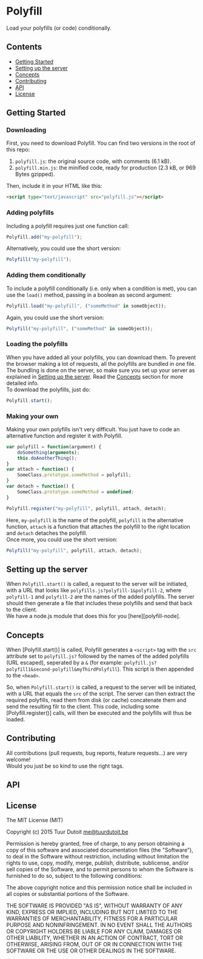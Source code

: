Polyfill
========

Load your polyfills (or code) conditionally.

## Contents
* [Getting Started]
* [Setting up the server]
* [Concepts]
* [Contributing]
* [API]
* [License]


## Getting Started
### Downloading

First, you need to download Polyfill. You can find two versions in the root of this repo:

1. `polyfill.js`: the original source code, with comments (6.1 kB).
2. `polyfill.min.js`: the minified code, ready for production (2.3 kB, or 969 Bytes gzipped).

Then, include it in your HTML like this:

```html
<script type="text/javascript" src="polyfill.js"></script>
```

### Adding polyfills
Including a polyfill requires just one function call:

```javascript
Polyfill.add("my-polyfill");
```

Alternatively, you could use the short version:

```javascript
Polyfill("my-polyfill");
```


### Adding them conditionally
To include a polyfill conditionally (i.e. only when a condition is met), you can use the `load()` method, passing in a boolean as second argument:

```javascript
Polyfill.load("my-polyfill", ("someMethod" in someObject));
```

Again, you could use the short version:

```javascript
Polyfill("my-polyfill", ("someMethod" in someObject));
```


### Loading the polyfills
When you have added all your polyfills, you can download them. To prevent the browser making a lot of requests, all the polyfills are bundled in one file. The bundling is done on the server, so make sure you set up your server as explained in [Setting up the server]. Read the [Concepts] section for more detailed info.  
To download the polyfills, just do:

```javascript
Polyfill.start();
```


### Making your own
Making your own polyfills isn't very difficult. You just have to code an alternative function and register it with Polyfill.

```javascript
var polyfill = function(argument) {
    doSomething(arguments);
    this.doAnotherThing();
}
var attach = function() {
    SomeClass.prototype.someMethod = polyfill;
}
var detach = function() {
    SomeClass.prototype.someMethod = undefined;
}

Polyfill.register("my-polyfill", polyfill, attach, detach);
```

Here, `my-polyfill` is the name of the polyfill, `polyfill` is the alternative function, `attach` is a function that attaches the polyfill to the right location and `detach` detaches the polyfill.  
Once more, you could use the short version:

```javascript
Polyfill("my-polyfill", polyfill, attach, detach);
```




## Setting up the server
When `Polyfill.start()` is called, a request to the server will be initiated, with a URL that looks like `polyfills.js?polyfill-1&polyfill-2`, where `polyfill-1` and `polyfill-2` are the names of the added polyfills. The server should then generate a file that includes these polyfills and send that back to the client.  
We have a node.js module that does this for you [here][polyfill-node].



## Concepts
When [Polyfill.start()] is called, Polyfill generates a `<script>` tag with the `src` attribute set to `polyfill.js?` followed by the names of the added polyfills (URL escaped), seperated by a `&` (for example: `polyfill.js?polyfill1&second-polyfill&myThirdPolyfill`). This script is then appended to the `<head>`.

So, when `Polyfill.start()` is called, a request to the server will be initiated, with a URL that equals the `src` of the script. The server can then extract the required polyfills, read them from disk (or cache) concatenate them and send the resulting filr to the client. This code, including some [Polyfill.register()] calls, will then be executed and the polyfills will thus be loaded.



## Contributing
All contributions (pull requests, bug reports, feature requests...) are very welcome!  
Would you just be so kind to use the right tags.


## API






## License
The MIT License (MIT)

Copyright (c) 2015 Tuur Dutoit <me@tuurdutoit.be>

Permission is hereby granted, free of charge, to any person obtaining a copy
of this software and associated documentation files (the "Software"), to deal
in the Software without restriction, including without limitation the rights
to use, copy, modify, merge, publish, distribute, sublicense, and/or sell
copies of the Software, and to permit persons to whom the Software is
furnished to do so, subject to the following conditions:

The above copyright notice and this permission notice shall be included in
all copies or substantial portions of the Software.

THE SOFTWARE IS PROVIDED "AS IS", WITHOUT WARRANTY OF ANY KIND, EXPRESS OR
IMPLIED, INCLUDING BUT NOT LIMITED TO THE WARRANTIES OF MERCHANTABILITY,
FITNESS FOR A PARTICULAR PURPOSE AND NONINFRINGEMENT. IN NO EVENT SHALL THE
AUTHORS OR COPYRIGHT HOLDERS BE LIABLE FOR ANY CLAIM, DAMAGES OR OTHER
LIABILITY, WHETHER IN AN ACTION OF CONTRACT, TORT OR OTHERWISE, ARISING FROM,
OUT OF OR IN CONNECTION WITH THE SOFTWARE OR THE USE OR OTHER DEALINGS IN
THE SOFTWARE.











[Getting Started]: #getting-started
[Setting up the server]: #setting-up-the-server
[Concepts]: #concepts
[Contributing]: #contributing
[API]: #api
[License]: #license